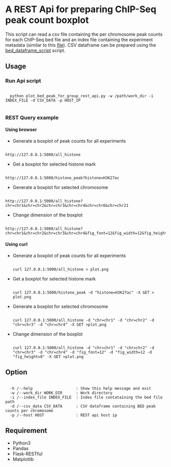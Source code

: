 # A REST Api for preparing ChIP-Seq peak count boxplot
This script can read a csv file containing the per chromosome peak counts for each ChIP-Seq bed file and an index file containing the experiment metadata (similar to this [file](http://ftp.ebi.ac.uk/pub/databases/blueprint/releases/current_release/homo_sapiens/20160816.data.index)). CSV dataframe can be prepared using the [bed_dataframe_script](https://github.com/avikdatta/python_scripts/blob/master/scripts/prepare_dataframe/bed_dataframe_script/) script.

## Usage

### Run Api script
  <pre><code>
  python plot_bed_peak_for_group_rest_api.py -w /path/work_dir -i INDEX_FILE -d CSV_DATA -p HOST_IP
  </pre></code>

### REST Query example

#### Using browser

* Generate a boxplot of peak counts for all experiments
<pre><code>
http://127.0.0.1:5000/all_histone
</pre></code>

* Get a boxplot for selected histone mark 
<pre><code>
http://127.0.0.1:5000/histone_peak?histone=H3K27ac
</pre></code>

* Generate a boxplot for selected chromosome
<pre><code>
http://127.0.0.1:5000/all_histone?chr=chr1&chr=chr2&chr=chr3&chr=chr4&chr=chr6&chr=chr21
</pre></code>

* Change dimension of the boxplot
<pre><code>
http://127.0.0.1:5000/all_histone?chr=chr1&chr=chr2&chr=chr3&chr=chr4&fig_font=12&fig_width=12&fig_height=8
</pre></code>

#### Using curl

* Generate a boxplot of peak counts for all experiments
  <pre><code>
  curl 127.0.0.1:5000/all_histone > plot.png
  </pre></code>

* Get a boxplot for selected histone mark
  <pre><code>
  curl 127.0.0.1:5000/histone_peak -d "histone=H3K27ac" -X GET > plot.png
  </pre></code>


* Generate a boxplot for selected chromosome
  <pre><code>
  curl 127.0.0.1:5000/all_histone -d "chr=chr1" -d "chr=chr2" -d "chr=chr3" -d "chr=chr4" -X GET >plot.png
  </pre></code>

* Change dimension of the boxplot
  <pre><code>
  curl 127.0.0.1:5000/all_histone -d "chr=chr1" -d "chr=chr2" -d "chr=chr3" -d "chr=chr4" -d "fig_font=12" -d "fig_width=12 -d "fig_height=8" -X GET >plot.png
  </pre></code>

## Option

<pre><code>
  -h /--help                   : Show this help message and exit
  -w /--work_dir WORK_DIR      : Work directory
  -i /--index_file INDEX_FILE  : Index file contataining the bed file path
  -d /--csv_data CSV_DATA      : CSV dataframe containing BED peak counts per chromosome
  -p /--host HOST              : REST api host ip
</pre></code>

## Requirement

* Python3
* Pandas
* Flask-RESTful
* Matplotlib

